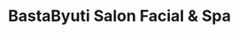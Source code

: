 ---
title: "BastaByuti Salon Facial & Spa"
url: /davao-city/bastabyuti-salon-facial-und-spa/
shop: Friseur
---